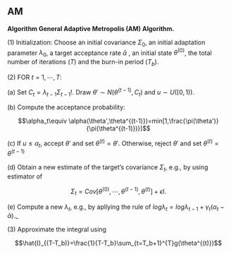 ## AM

**Algorithm General Adaptive Metropolis (AM) Algorithm.**

$(1)$ Initialization: Choose an initial covariance $\Sigma_0$, an initial adaptation parameter $\lambda_0$, a target acceptance rate $\bar{\alpha}$ , an initial state $\theta^{(0)}$, the total number of iterations $(T)$ and the burn-in period $(T_b)$.

$(2)$ FOR $t=1,\cdots,T$:

(a) Set $C_t=\lambda_{t-1}\Sigma_{t-1}$!. Draw $\theta'\sim N(\theta^{(t-1)},C_t)$ and $u\sim U([0,1))$.

(b) Compute the acceptance probability:

```math
\alpha_t\equiv \alpha(\theta',\theta^{(t-1)})=min[1,\frac{\pi(\theta')}{\pi(\theta^{(t-1)})}]
```

(c) If $u\leq \alpha_t$, accept $\theta'$ and set $\theta^{(t)}=\theta'$. Otherwise, reject $\theta'$ and set $\theta^{(t)}=\theta^{(t-1)}$

(d) Obtain a new estimate of the target’s covariance $\Sigma_t$, e.g., by using estimator of

```math
\Sigma_t=Cov[\theta^{(0)},\cdots,\theta^{(t-1)},\theta^{(t)}]+\epsilon I​.
```

(e) Compute a new $\lambda_t$, e.g., by apllying the rule of $log\lambda_t=log\lambda_{t-1}+\gamma_t(\alpha_t-\bar{\alpha})$._

$(3)$ Approximate the integral using

```math
\hat{I}_{(T-T_b)}=\frac{1}{T-T_b}\sum_{t=T_b+1}^{T}g(\theta^{(t)})
```

